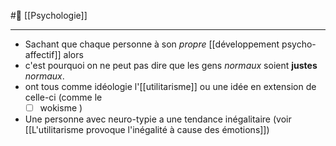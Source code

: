 #🌱  [[Psychologie]]

---
- Sachant que chaque personne à son *propre* [[développement psycho-affectif]] alors
- c'est pourquoi on ne peut pas dire que les gens *normaux* soient **justes** *normaux*.
- ont tous comme idéologie l'[[utilitarisme]] ou une idée en extension de celle-ci (comme le 
	- [ ] wokisme )
- Une personne avec neuro-typie a une tendance inégalitaire (voir [[L'utilitarisme provoque l'inégalité à cause des émotions]])